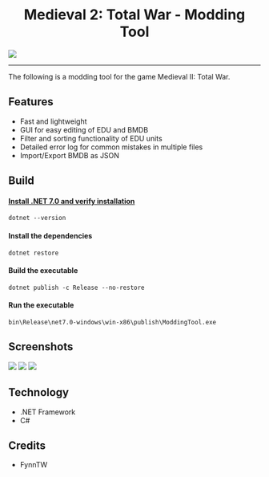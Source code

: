 <h1 align="center">
  Medieval 2: Total War - Modding Tool
</h1>

![](https://i.imgur.com/pS2ChZI.png)

-----------------

The following is a modding tool for the game Medieval II: Total War.

## Features
- Fast and lightweight
- GUI for easy editing of EDU and BMDB
- Filter and sorting functionality of EDU units
- Detailed error log for common mistakes in multiple files
- Import/Export BMDB as JSON

## Build

#### [Install .NET 7.0 and verify installation](https://dotnet.microsoft.com/en-us/download/dotnet/7.0)

`dotnet --version`

#### Install the dependencies
`dotnet restore`

#### Build the executable

`dotnet publish -c Release --no-restore`

#### Run the executable
`bin\Release\net7.0-windows\win-x86\publish\ModdingTool.exe`

## Screenshots
![](https://i.imgur.com/dneVvyt.png)
![](https://i.imgur.com/qK9CPyV.png)
![](https://i.imgur.com/5M9LVTB.png)

## Technology
- .NET Framework
- C#

## Credits
- FynnTW
